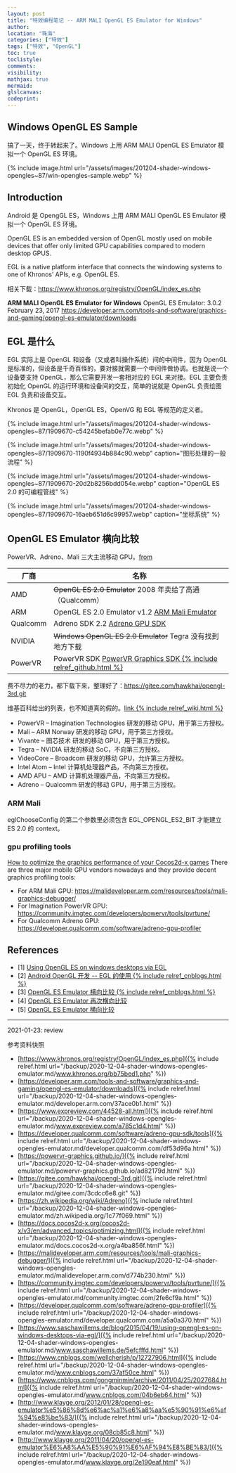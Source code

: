 ```yaml
---
layout: post
title: "特效编程笔记 -- ARM MALI OpenGL ES Emulator for Windows"
author:
location: "珠海"
categories: ["特效"]
tags: ["特效", "OpenGL"]
toc: true
toclistyle:
comments:
visibility:
mathjax: true
mermaid:
glslcanvas:
codeprint:
---
```



## Windows OpenGL ES Sample

搞了一天，终于转起来了。Windows 上用 ARM MALI OpenGL ES Emulator 模拟一个 OpenGL ES 环境。

{% include image.html url="/assets/images/201204-shader-windows-opengles~87/win-opengles-sample.webp" %}


## Introduction

Android 是 OpengGL ES，Windows 上用 ARM MALI OpenGL ES Emulator 模拟一个 OpenGL ES 环境。

OpenGL ES is an embedded version of OpenGL mostly used on mobile devices that offer only limited GPU capabilities compared to modern desktop GPUS.

EGL is a native platform interface that connects the windowing systems to one of Khronos’ APIs, e.g. OpenGL ES.

相关下载：<https://www.khronos.org/registry/OpenGL/index_es.php>

**ARM MALI OpenGL ES Emulator for Windows**
OpenGL ES Emulator: 3.0.2 February 23, 2017
<https://developer.arm.com/tools-and-software/graphics-and-gaming/opengl-es-emulator/downloads>


## EGL 是什么

EGL 实际上是 OpenGL 和设备（又或者叫操作系统）间的中间件，因为 OpenGL 是标准的，但设备是千奇百怪的，要对接就需要一个中间件做协调。也就是说一个设备要支持 OpenGL，那么它需要开发一套相对应的 EGL 来对接。EGL 主要负责初始化 OpenGL 的运行环境和设备间的交互，简单的说就是 OpenGL 负责绘图 EGL 负责和设备交互。

Khronos 是 OpenGL，OpenGL ES，OpenVG 和 EGL 等规范的定义者。

{% include image.html url="/assets/images/201204-shader-windows-opengles~87/1909670-c54245befab0e77c.webp" %}

{% include image.html url="/assets/images/201204-shader-windows-opengles~87/1909670-1190f4934b884c90.webp"
caption="图形处理的一般流程" %}

{% include image.html url="/assets/images/201204-shader-windows-opengles~87/1909670-20d2b8256bdd054e.webp"
caption="OpenGL ES 2.0 的可编程管线" %}

{% include image.html url="/assets/images/201204-shader-windows-opengles~87/1909670-16aeb651d6c99957.webp"
caption="坐标系统" %}


## OpenGL ES Emulator 横向比较

PowerVR、Adreno、Mali 三大主流移动 GPU。[from](https://www.expreview.com/44528-all.html)

厂商 | 名称
---- | ----
AMD | ~~OpenGL ES 2.0 Emulator~~ 2008 年卖给了高通（Qualcomm）
ARM | OpenGL ES 2.0 Emulator v1.2 [ARM Mali Emulator](https://developer.arm.com/tools-and-software/graphics-and-gaming/opengl-es-emulator/downloads)
Qualcomm | Adreno SDK 2.2 [Adreno GPU SDK](https://developer.qualcomm.com/software/adreno-gpu-sdk/tools)
NVIDIA | ~~Windows OpenGL ES 2.0 Emulator~~ Tegra 没有找到地方下载
PowerVR | PowerVR SDK [PowerVR Graphics SDK {% include relref_github.html %}](https://powervr-graphics.github.io/)

费不尽力的老力，都下载下来，整理好了：<https://gitee.com/hawkhai/opengl-3rd.git>

维基百科给出的列表，也不知道真的假的。[link {% include relref_wiki.html %}](https://zh.wikipedia.org/wiki/Adreno)

* PowerVR – Imagination Technologies 研发的移动 GPU，用于第三方授权。
* Mali – ARM Norway 研发的移动 GPU，用于第三方授权。
* Vivante – 图芯技术 研发的移动 GPU，用于第三方授权。
* Tegra – NVIDIA 研发的移动 SoC，不向第三方授权。
* VideoCore – Broadcom 研发的移动 GPU，允许第三方授权。
* Intel Atom – Intel 计算机处理器产品，不向第三方授权。
* AMD APU – AMD 计算机处理器产品，不向第三方授权。
* Adreno – Qualcomm 研发的移动 GPU，用于第三方授权。


### ARM Mali

eglChooseConfig 的第二个参数里必须包含 EGL_OPENGL_ES2_BIT 才能建立 ES 2.0 的 context。


### gpu profiling tools

[How to optimize the graphics performance of your Cocos2d-x games](https://docs.cocos2d-x.org/cocos2d-x/v3/en/advanced_topics/optimizing.html)
There are three major mobile GPU vendors nowadays and they provide decent graphics profiling tools:

* For ARM Mali GPU: https://malideveloper.arm.com/resources/tools/mali-graphics-debugger/
* For Imagination PowerVR GPU: https://community.imgtec.com/developers/powervr/tools/pvrtune/
* For Qualcomm Adreno GPU: https://developer.qualcomm.com/software/adreno-gpu-profiler


## References

- [1] [Using OpenGL ES on windows desktops via EGL](https://www.saschawillems.de/blog/2015/04/19/using-opengl-es-on-windows-desktops-via-egl/)
- [2] [Android OpenGL 开发 -- EGL 的使用 {% include relref_cnblogs.html %}](https://www.cnblogs.com/wellcherish/p/12727906.html)
- [3] [OpenGL ES Emulator 横向比较 {% include relref_cnblogs.html %}](https://www.cnblogs.com/gongminmin/archive/2011/04/25/2027684.html)
- [4] [OpenGL ES Emulator 再次横向比较](http://www.klayge.org/2012/01/28/opengl-es-emulator%e5%86%8d%e6%ac%a1%e6%a8%aa%e5%90%91%e6%af%94%e8%be%83/)
- [5] [OpenGL ES Emulator 横向比较](http://www.klayge.org/2011/04/20/opengl-es-emulator%E6%A8%AA%E5%90%91%E6%AF%94%E8%BE%83/)

<hr class='reviewline'/>
<p class='reviewtip'>2021-01-23: review</p>
<font class='ref_snapshot'>参考资料快照</font>

- [https://www.khronos.org/registry/OpenGL/index_es.php]({% include relref.html url="/backup/2020-12-04-shader-windows-opengles-emulator.md/www.khronos.org/bb75bed1.php" %})
- [https://developer.arm.com/tools-and-software/graphics-and-gaming/opengl-es-emulator/downloads]({% include relref.html url="/backup/2020-12-04-shader-windows-opengles-emulator.md/developer.arm.com/37ace0b1.html" %})
- [https://www.expreview.com/44528-all.html]({% include relref.html url="/backup/2020-12-04-shader-windows-opengles-emulator.md/www.expreview.com/a785c1d4.html" %})
- [https://developer.qualcomm.com/software/adreno-gpu-sdk/tools]({% include relref.html url="/backup/2020-12-04-shader-windows-opengles-emulator.md/developer.qualcomm.com/df53d96a.html" %})
- [https://powervr-graphics.github.io/]({% include relref.html url="/backup/2020-12-04-shader-windows-opengles-emulator.md/powervr-graphics.github.io/ad82179d.html" %})
- [https://gitee.com/hawkhai/opengl-3rd.git]({% include relref.html url="/backup/2020-12-04-shader-windows-opengles-emulator.md/gitee.com/3cdcc6e8.git" %})
- [https://zh.wikipedia.org/wiki/Adreno]({% include relref.html url="/backup/2020-12-04-shader-windows-opengles-emulator.md/zh.wikipedia.org/1c77f069.html" %})
- [https://docs.cocos2d-x.org/cocos2d-x/v3/en/advanced_topics/optimizing.html]({% include relref.html url="/backup/2020-12-04-shader-windows-opengles-emulator.md/docs.cocos2d-x.org/a4ba856f.html" %})
- [https://malideveloper.arm.com/resources/tools/mali-graphics-debugger/]({% include relref.html url="/backup/2020-12-04-shader-windows-opengles-emulator.md/malideveloper.arm.com/d774b230.html" %})
- [https://community.imgtec.com/developers/powervr/tools/pvrtune/]({% include relref.html url="/backup/2020-12-04-shader-windows-opengles-emulator.md/community.imgtec.com/2fe6cf9a.html" %})
- [https://developer.qualcomm.com/software/adreno-gpu-profiler]({% include relref.html url="/backup/2020-12-04-shader-windows-opengles-emulator.md/developer.qualcomm.com/a5a0a370.html" %})
- [https://www.saschawillems.de/blog/2015/04/19/using-opengl-es-on-windows-desktops-via-egl/]({% include relref.html url="/backup/2020-12-04-shader-windows-opengles-emulator.md/www.saschawillems.de/5efcfffd.html" %})
- [https://www.cnblogs.com/wellcherish/p/12727906.html]({% include relref.html url="/backup/2020-12-04-shader-windows-opengles-emulator.md/www.cnblogs.com/37af50ce.html" %})
- [https://www.cnblogs.com/gongminmin/archive/2011/04/25/2027684.html]({% include relref.html url="/backup/2020-12-04-shader-windows-opengles-emulator.md/www.cnblogs.com/04b6eb64.html" %})
- [http://www.klayge.org/2012/01/28/opengl-es-emulator%e5%86%8d%e6%ac%a1%e6%a8%aa%e5%90%91%e6%af%94%e8%be%83/]({% include relref.html url="/backup/2020-12-04-shader-windows-opengles-emulator.md/www.klayge.org/08cb85c8.html" %})
- [http://www.klayge.org/2011/04/20/opengl-es-emulator%E6%A8%AA%E5%90%91%E6%AF%94%E8%BE%83/]({% include relref.html url="/backup/2020-12-04-shader-windows-opengles-emulator.md/www.klayge.org/2e190eaf.html" %})
